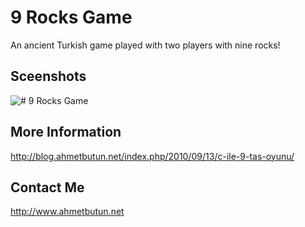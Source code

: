# 9 Rocks Game
An ancient Turkish game played with two players with nine rocks!

## Sceenshots
![# 9 Rocks Game](https://cloud.githubusercontent.com/assets/9437726/6993666/a30bd20e-db04-11e4-842c-4ed2ebdce7a5.jpg)

## More Information
http://blog.ahmetbutun.net/index.php/2010/09/13/c-ile-9-tas-oyunu/

## Contact Me
http://www.ahmetbutun.net

